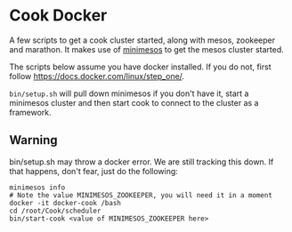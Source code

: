 # Cook Docker

A few scripts to get a cook cluster started, along with mesos, zookeeper and marathon. It makes use of [minimesos](http://minimesos.readthedocs.org/en/0.8.0) to get the mesos cluster started.

The scripts below assume you have docker installed. If you do not, first follow https://docs.docker.com/linux/step_one/.

`bin/setup.sh` will pull down minimesos if you don't have it, start a minimesos cluster and then start cook to connect to the cluster as a framework.



## Warning

bin/setup.sh may throw a docker error. We are still tracking this down. If that happens, don't fear, just do the following:

```
minimesos info 
# Note the value MINIMESOS_ZOOKEEPER, you will need it in a moment
docker -it docker-cook /bash
cd /root/Cook/scheduler
bin/start-cook <value of MINIMESOS_ZOOKEEPER here>
```

